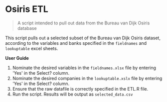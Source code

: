 # Osiris ETL
> A script intended to pull out data from the Bureau van Dijk Osiris database

This script pulls out a selected subset of the Bureau van Dijk Osiris dataset, according to the variables and banks specified in the ```fieldnames``` and ```lookuptable``` excel sheets.

**User Guide**
1. Nominate the desired variables in the ```fieldnames.xlsx``` file by entering 'Yes' in the Select? column.
2. Nominate the desired companies in the ```lookuptable.xslx``` file by entering 'Yes' in the Select? column.
3. Ensure that the raw datafile is correctly specified in the ETL.R file.
4. Run the script. Results will be output as ```selected_data.csv```
